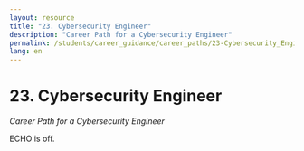 ```yaml
---
layout: resource
title: "23. Cybersecurity Engineer"
description: "Career Path for a Cybersecurity Engineer"
permalink: /students/career_guidance/career_paths/23-Cybersecurity_Engineer/
lang: en
---
```


# 23. Cybersecurity Engineer

*Career Path for a Cybersecurity Engineer*

ECHO is off.
